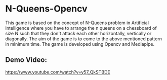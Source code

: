 # N-Queens-Opencv

This game is based on the concept of N-Queens problem in Artificial Intelligence where you have to arrange the n queens on a chessboard of size N such that they don't attack each other horizontally, vertically or diagonally. The aim of the game is to come to the above mentioned pattern in minimum time. The game is developed using Opencv and  Mediapipe.

## Demo Video:

https://www.youtube.com/watch?v=y57_QkSTBDE
